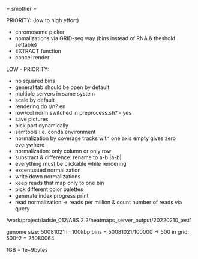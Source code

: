 = smother =

PRIORITY: (low to high effort)
- chromosome picker
- nomalizations via GRID-seq way (bins instead of RNA & theshold settable)
- EXTRACT function
- cancel render

LOW - PRIORITY:
- no squared bins
- general tab should be open by default
- multiple servers in same system
- scale by default
- rendering do r/n? en
- row/col norm switched in preprocess.sh? - yes
- save pictures
- pick port dynamically
- samtools i.e. conda environment
- normalization by coverage tracks with one axis empty gives zero everywhere
- normalization: only column or only row
- substract & difference: rename to a-b |a-b|
- everything must be clickable while rendering
- excentuated normalization
- write down normalizations
- keep reads that map only to one bin
- pick different color palettes
- generate index progress print
- read normalization -> reads per million & count number of reads via query

















 /work/project/ladsie_012/ABS.2.2/heatmaps_server_output/20220210_test1


genome size: 50081021
in 100kbp bins = 50081021/100000 -> 500
in grid: 500^2 = 25080064

1GB = 1e+9bytes